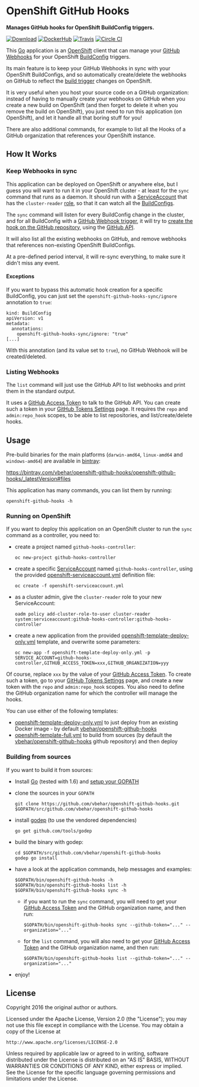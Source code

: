 # OpenShift GitHub Hooks

**Manages GitHub hooks for OpenShift BuildConfig triggers.**

[![Download](https://api.bintray.com/packages/vbehar/openshift-github-hooks/openshift-github-hooks/images/download.svg)](https://bintray.com/vbehar/openshift-github-hooks/openshift-github-hooks/_latestVersion#files)
[![DockerHub](https://img.shields.io/badge/docker-vbehar%2Fopenshift--github--hooks-008bb8.svg)](https://hub.docker.com/r/vbehar/openshift-github-hooks/)
[![Travis](https://travis-ci.org/vbehar/openshift-github-hooks.svg?branch=master)](https://travis-ci.org/vbehar/openshift-github-hooks)
[![Circle CI](https://circleci.com/gh/vbehar/openshift-github-hooks/tree/master.svg?style=svg)](https://circleci.com/gh/vbehar/openshift-github-hooks/tree/master)

This [Go](http://golang.org/) application is an [OpenShift](http://www.openshift.org/) client that can manage your [GitHub Webhooks](https://developer.github.com/v3/repos/hooks/) for your OpenShift [BuildConfig](https://docs.openshift.org/latest/dev_guide/builds.html#defining-a-buildconfig) triggers.

Its main feature is to keep your GitHub Webhooks in sync with your OpenShift BuildConfigs, and so automatically create/delete the webhooks on GitHub to reflect the [build trigger](https://docs.openshift.org/latest/dev_guide/builds.html#webhook-triggers) changes on OpenShift.

It is very useful when you host your source code on a GitHub organization: instead of having to manually create your webhooks on GitHub when you create a new build on OpenShift (and then forget to delete it when you remove the build on OpenShift), you just need to run this application (on OpenShift), and let it handle all that boring stuff for you!

There are also additional commands, for example to list all the Hooks of a GitHub organization that references your OpenShift instance.

## How It Works

### Keep Webhooks in sync

This application can be deployed on OpenShift or anywhere else, but I guess you will want to run it in your OpenShift cluster - at least for the `sync` command that runs as a daemon. It should run with a [ServiceAccount](https://docs.openshift.org/latest/architecture/core_concepts/projects_and_users.html#users) that has the `cluster-reader` [role](https://docs.openshift.org/latest/architecture/additional_concepts/authorization.html#roles), so that it can watch all the [BuildConfigs](https://docs.openshift.org/latest/dev_guide/builds.html#defining-a-buildconfig).

The `sync` command will listen for every BuildConfig change in the cluster, and for all BuildConfig with a [GitHub Webhook trigger](https://docs.openshift.org/latest/dev_guide/builds.html#webhook-triggers), it will try to [create the hook on the GitHub repository](https://developer.github.com/v3/repos/hooks/#create-a-hook), using the [GitHub API](https://developer.github.com/v3/).

It will also list all the existing webhooks on GitHub, and remove webhooks that references non-existing OpenShift BuildConfigs.

At a pre-defined period interval, it will re-sync everything, to make sure it didn't miss any event.

#### Exceptions

If you want to bypass this automatic hook creation for a specific BuildConfig, you can just set the `openshift-github-hooks-sync/ignore` annotation to `true`:

```
kind: BuildConfig
apiVersion: v1
metadata:
  annotations:
  	openshift-github-hooks-sync/ignore: "true"
[...]
```

With this annotation (and its value set to `true`), no GitHub Webhook will be created/deleted.

### Listing Webhooks

The `list` command will just use the GitHub API to list webhooks and print them in the standard output.

It uses a [GitHub Access Token](https://help.github.com/articles/creating-an-access-token-for-command-line-use/) to talk to the GitHub API. You can create such a token in your [GitHub Tokens Settings](https://github.com/settings/tokens) page. It requires the `repo` and `admin:repo_hook` scopes, to be able to list repositories, and list/create/delete hooks.

## Usage

Pre-build binaries for the main platforms (`darwin-amd64`, `linux-amd64` and `windows-amd64`) are available in [bintray](https://bintray.com/vbehar/openshift-github-hooks/openshift-github-hooks/_latestVersion#files):

 <https://bintray.com/vbehar/openshift-github-hooks/openshift-github-hooks/_latestVersion#files>

This application has many commands, you can list them by running:

```
openshift-github-hooks -h
```

### Running on OpenShift

If you want to deploy this application on an OpenShift cluster to run the `sync` command as a controller, you need to:

* create a project named `github-hooks-controller`:

  ```
  oc new-project github-hooks-controller
  ```

* create a specific [ServiceAccount](https://docs.openshift.org/latest/architecture/core_concepts/projects_and_users.html#users) named `github-hooks-controller`, using the provided [openshift-serviceaccount.yml](openshift-serviceaccount.yml) definition file:

  ```
  oc create -f openshift-serviceaccount.yml
  ```

* as a cluster admin, give the `cluster-reader` role to your new ServiceAccount:

  ```
  oadm policy add-cluster-role-to-user cluster-reader system:serviceaccount:github-hooks-controller:github-hooks-controller
  ```

* create a new application from the provided [openshift-template-deploy-only.yml](openshift-template-deploy-only.yml) template, and overwrite some parameters:

  ```
  oc new-app -f openshift-template-deploy-only.yml -p SERVICE_ACCOUNT=github-hooks-controller,GITHUB_ACCESS_TOKEN=xxx,GITHUB_ORGANIZATION=yyy
  ```

Of course, replace `xxx` by the value of your [GitHub Access Token](https://help.github.com/articles/creating-an-access-token-for-command-line-use/). To create such a token, go to your [GitHub Tokens Settings](https://github.com/settings/tokens) page, and create a new token with the `repo` and `admin:repo_hook` scopes.
You also need to define the GitHub organization name for which the controller will manage the hooks.

You can use either of the following templates:

* [openshift-template-deploy-only.yml](openshift-template-deploy-only.yml) to just deploy from an existing Docker image - by default [vbehar/openshift-github-hooks](https://hub.docker.com/r/vbehar/openshift-github-hooks/)
* [openshift-template-full.yml](openshift-template-full.yml) to build from sources (by default the [vbehar/openshift-github-hooks](https://github.com/vbehar/openshift-github-hooks) github repository) and then deploy

### Building from sources

If you want to build it from sources:

* Install [Go](http://golang.org/) (tested with 1.6) and [setup your GOPATH](https://golang.org/doc/code.html)
* clone the sources in your `GOPATH`

  ```
  git clone https://github.com/vbehar/openshift-github-hooks.git $GOPATH/src/github.com/vbehar/openshift-github-hooks
  ```

* install [godep](https://github.com/tools/godep) (to use the vendored dependencies)

  ```
  go get github.com/tools/godep
  ```

* build the binary with godep:

  ```
  cd $GOPATH/src/github.com/vbehar/openshift-github-hooks
  godep go install
  ```

* have a look at the application commands, help messages and examples:

  ```
  $GOPATH/bin/openshift-github-hooks -h
  $GOPATH/bin/openshift-github-hooks list -h
  $GOPATH/bin/openshift-github-hooks sync -h
  ```

  * if you want to run the `sync` command, you will need to get your [GitHub Access Token](https://help.github.com/articles/creating-an-access-token-for-command-line-use/) and the GitHub organization name, and then run:

    ```
    $GOPATH/bin/openshift-github-hooks sync --github-token="..." --organization="..."
    ```

  * for the `list` command, you will also need to get your [GitHub Access Token](https://help.github.com/articles/creating-an-access-token-for-command-line-use/) and the GitHub organization name, and then run:

    ```
    $GOPATH/bin/openshift-github-hooks list --github-token="..." --organization="..."
    ```

* enjoy!

## License

Copyright 2016 the original author or authors.

Licensed under the Apache License, Version 2.0 (the "License");
you may not use this file except in compliance with the License.
You may obtain a copy of the License at

    http://www.apache.org/licenses/LICENSE-2.0

Unless required by applicable law or agreed to in writing, software
distributed under the License is distributed on an "AS IS" BASIS,
WITHOUT WARRANTIES OR CONDITIONS OF ANY KIND, either express or implied.
See the License for the specific language governing permissions and
limitations under the License.